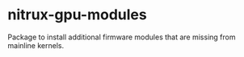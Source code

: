 # nitrux-gpu-modules
Package to install additional firmware modules that are missing from mainline kernels.
